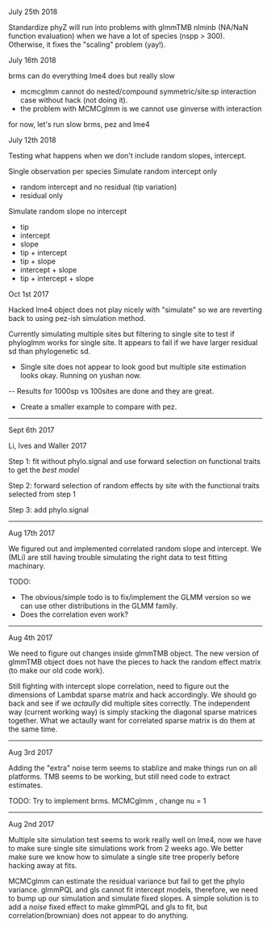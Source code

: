 July 25th 2018

Standardize phyZ will run into problems with glmmTMB nlminb (NA/NaN function evaluation) when we have a lot of species (nspp > 300).
Otherwise, it fixes the "scaling" problem (yay!). 

July 16th 2018

brms can do everything lme4 does but really slow
- mcmcglmm cannot do nested/compound symmetric/site:sp interaction case without hack (not doing it).
- the problem with MCMCglmm is we cannot use ginverse with interaction

for now, let's run slow brms, pez and lme4

July 12th 2018

Testing what happens when we don't include random slopes, intercept.

Single observation per species
Simulate random intercept only
- random intercept and no residual (tip variation)
- residual only

Simulate random slope no intercept 
- tip 
- intercept
- slope
- tip + intercept 
- tip + slope
- intercept + slope
- tip + intercept + slope


Oct 1st 2017

Hacked lme4 object does not play nicely with "simulate" so we are reverting back to using pez-ish simulation method.

Currently simulating multiple sites but filtering to single site to test if phyloglmm works for single site. It appears to fail if we have larger residual sd than phylogenetic sd. 

- Single site does not appear to look good but multiple site estimation looks okay. Running on yushan now.

-- Results for 1000sp vs 100sites are done and they are great. 

- Create a smaller example to compare with pez. 



----------------------------------------------------------------------


Sept 6th 2017

Li, Ives and Waller 2017

Step 1: fit without phylo.signal and use forward selection on functional traits to get the _best model_

Step 2: forward selection of random effects by site with the functional traits selected from step 1

Step 3: add phylo.signal


----------------------------------------------------------------------



Aug 17th 2017

We figured out and implemented correlated random slope and intercept.
We (MLi) are still having trouble simulating the right data to test fitting machinary. 

TODO:

- The obvious/simple todo is to fix/implement the GLMM version so we can use other distributions in the GLMM family.
- Does the correlation even work? 
----------------------------------------------------------------------

Aug 4th 2017

We need to figure out changes inside glmmTMB object.
The new version of glmmTMB object does not have the pieces to hack the random effect matrix (to make our old code work).

Still fighting with intercept slope correlation, need to figure out the dimensions of Lambdat sparse matrix and hack accordingly. 
We should go back and see if we _actaully_ did multiple sites correctly.
The independent way (current working way) is simply stacking the diagonal sparse matrices together. 
What we actaully want for correlated sparse matrix is do them at the same time.



----------------------------------------------------------------------

Aug 3rd 2017

Adding the "extra" noise term seems to stablize and make things run on all platforms.
TMB seems to be working, but still need code to extract estimates.

TODO:
Try to implement brms.
MCMCglmm , change nu = 1

----------------------------------------------------------------------


Aug 2nd 2017

Multiple site simulation test seems to work really well on lme4, now we have to make sure single site simulations work from 2 weeks ago.
We better make sure we know how to simulate a single site tree properly before hacking away at fits.

MCMCglmm can estimate the residual variance but fail to get the phylo variance. 
glmmPQL and gls cannot fit intercept models, therefore, we need to bump up our simulation and simulate fixed slopes.
A simple solution is to add a _noise_ fixed effect to make glmmPQL and gls to fit, but correlation(brownian) does not appear to do anything. 

